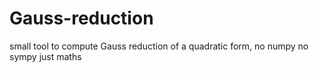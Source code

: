 # Gauss-reduction
small tool to compute Gauss reduction of a quadratic form, no numpy no sympy just maths
